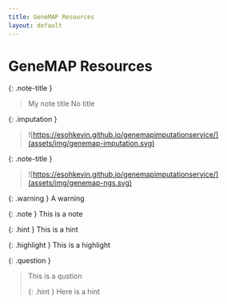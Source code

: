 ```yaml
---
title: GeneMAP Resources
layout: default
---
```


# GeneMAP Resources

{: .note-title }
> My note title
> No title


{: .imputation }
> ![https://esohkevin.github.io/genemapimputationservice/](assets/img/genemap-imputation.svg)


{: .note-title }
> ![https://esohkevin.github.io/genemapimputationservice/](assets/img/genemap-ngs.svg)



{: .warning }
A warning


{: .note }
This is a note


{: .hint }
This is a hint


{: .highlight }
This is a highlight

{: .question }
> This is a qustion
>
> {: .hint }
> Here is a hint